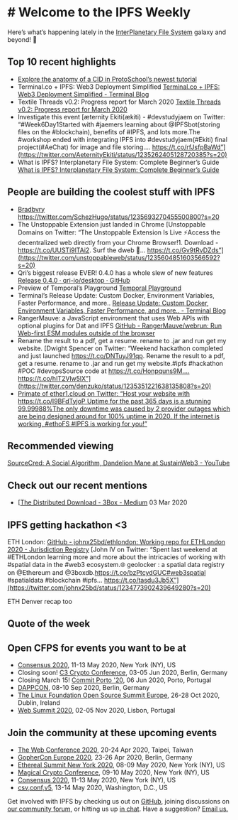 # # Welcome to the IPFS Weekly

Here’s what’s happening lately in the [InterPlanetary File System](https://ipfs.io/) galaxy and beyond! 🚀

## Top 10 recent highlights
* [Explore the anatomy of a CID in ProtoSchool’s newest tutorial](https://blog.ipfs.io/2020-03-04-protoschool-tutorial-anatomy-of-a-cid/)
* Terminal.co + IPFS: Web3 Deployment Simplified
[Terminal.co + IPFS: Web3 Deployment Simplified - Terminal Blog](https://blog.terminal.co/posts/Terminal+IPFS)
* Textile Threads v0.2: Progress report for March 2020 [Textile Threads v0.2: Progress report for March 2020](https://blog.textile.io/textile-threads-progress-report-march-2020/)
* Investigate this event [æternity Ekiti(ækiti) - #devstudyjaem on Twitter: “#Week6Day1Started with #jaemers learning about @IPFSbot(storing files on the #blockchain), benefits of #IPFS, and lots more.The #workshop ended with integrating IPFS into #devstudyjaem(#Ekiti) final project(#AeChat) for image and file storing.… https://t.co/rfJsfpBaWd”](https://twitter.com/AeternityEkiti/status/1235262405128720385?s=20)
* What is IPFS? Interplanetary File System: Complete Beginner’s Guide [What is IPFS? Interplanetary File System: Complete Beginner’s Guide](https://blockonomi.com/interplanetary-file-system/)



## People are building the coolest stuff with IPFS
* [Bradbvry](https://bradbvry.now.sh/home) https://twitter.com/SchezHugo/status/1235693270455500800?s=20
* The Unstoppable Extension just landed in Chrome [Unstoppable Domains on Twitter: “The Unstoppable Extension Is Live ⚡️Access the decentralized web directly from your Chrome Browser!1. Download - https://t.co/UUSTi9lTAi2. Surf the dweb 🌊… https://t.co/Gv9tRvDZds”](https://twitter.com/unstoppableweb/status/1235604851603566592?s=20)
* Qri’s biggest release EVER! 0.4.0 has a whole slew of new features [Release 0.4.0 · qri-io/desktop · GitHub](https://github.com/qri-io/desktop/releases/tag/v0.4.0)
* Preview of Temporal’s Playground [Temporal Playground](https://play2.temporal.cloud/)
* Terminal’s Release Update: Custom Docker, Environment Variables, Faster Performance, and more.. [Release Update: Custom Docker, Environment Variables, Faster Performance, and more.. - Terminal Blog](https://blog.terminal.co/posts/Release-update-1)
* RangerMauve: a JavaScript environment that uses Web APIs with optional plugins for Dat and IPFS [GitHub - RangerMauve/webrun: Run Web-first ESM modules outside of the browser](https://github.com/RangerMauve/webrun)
* Rename the result to a pdf, get a resume. rename to .jar and run get my website. [Dwight Spencer on Twitter: “Weekend hackathon completed and just launched https://t.co/DNTuyJ91qp. Rename the result to a pdf, get a resume. rename to .jar and run get my website.#ipfs #hackathon #POC #devopsSource code at https://t.co/Honpquns9M.… https://t.co/hIT2Vlw5lX”](https://twitter.com/denzuko/status/1235351221638135808?s=20)
* [Primate of ether1.cloud on Twitter: “Host your website with https://t.co/I9BFdTyjoP Uptime for the past 365 days is a stunning 99.99988%The only downtime was caused by 2 provider outages which are being designed around for 100% uptime in 2020. If the internet is working, #ethoFS #IPFS is working for you!”](https://twitter.com/Primate411/status/1234842315954573313?s=20)



## Recommended viewing
[SourceCred: A Social Algorithm, Dandelion Mane at SustainWeb3 - YouTube](https://www.youtube.com/watch?v=yVTqRLekRl4&feature=emb_logo)


## Check out our recent mentions

* [[The Distributed Download - 3Box - Medium](https://medium.com/3box/the-distributed-download-11cef378cbcc) 03 Mar 2020


## IPFS getting hackathon <3
ETH London: [GitHub - johnx25bd/ethlondon: Working repo for ETHLondon 2020 - Jurisdiction Registry](https://github.com/johnx25bd/ethlondon)
[John IV on Twitter: “Spent last weekend at #ETHLondon learning more and more about the intricacies of working with #spatial data in the #web3 ecosystem.🌐 geolocker : a spatial data registry on @Ethereum and @3boxdb.https://t.co/bzPtcydGUC#web3spatial #spatialdata #blockchain #ipfs… https://t.co/tasdu3Jb5X”](https://twitter.com/johnx25bd/status/1234773902439649280?s=20)

ETH Denver recap too



## Quote of the week



## Open CFPS for events you want to be at

* [Consensus 2020](https://airtable.com/shrgZo95do5Oeo55N), 11-13 May 2020, New York (NY), US
* Closing soon! [C3 Crypto Conference](https://crypto-conference.com/apply-speaker/), 03-05 Jun 2020, Berlin, Germany
* Closing March 15! [Commit Porto '20](https://commitporto.com/), 06 Jun 2020, Porto, Portugal
* [DAPPCON](https://gnosis1.typeform.com/to/u8cTBg), 08-10 Sep 2020, Berlin, Germany
* [The Linux Foundation Open Source Summit Europe](https://events.linuxfoundation.org/open-source-summit-europe/program/cfp/#overview), 26-28 Oct 2020, Dublin, Ireland
* [Web Summit 2020](https://websummit.com/speaker-application), 02-05 Nov 2020, Lisbon, Portugal


## Join the community at these upcoming events

* [The Web Conference 2020](https://www2020.thewebconf.org/), 20-24 Apr 2020, Taipei, Taiwan
* [GopherCon Europe 2020](https://gophercon.berlin/), 23-26 Apr 2020, Berlin, Germany
* [Ethereal Summit New York 2020](https://www.etherealsummit.com/), 08-09 May 2020, New York (NY), US
* [Magical Crypto Conference](https://www.magicalcryptoconference.com/2020-nyc#countdown), 09-10 May 2020, New York (NY), US
* [Consensus 2020](https://www.coindesk.com/events/consensus-2020), 11-13 May 2020, New York (NY), US
* [csv,conf,v5](https://csvconf.com/), 13-14 May 2020, Washington, D.C., US


Get involved with IPFS by checking us out on [GitHub](https://github.com/ipfs), joining discussions on [our community forum](https://discuss.ipfs.io/), or hitting us up [in chat](https://riot.im/app/#/room/#ipfs:matrix.org). Have a suggestion? [Email us.](mailto:newsletter@ipfs.io)
